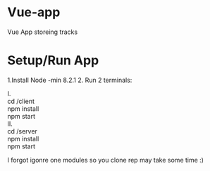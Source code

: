 # Vue-app
Vue App storeing tracks
<br>

# Setup/Run App

1.Install Node -min 8.2.1 
2. Run 2 terminals:

I.  <br>
 cd /client
 <br>
 npm install
 <br>
 npm start
 <br>
II. <br>
 cd /server
  <br>
 npm install
  <br>
 npm start
  <br>
 
 I forgot igonre one modules so you clone rep may take some time :) 
 
 
